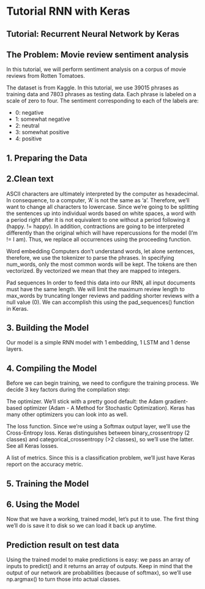 # Tutorial RNN with Keras

## Tutorial: Recurrent Neural Network by Keras

## The Problem: Movie review sentiment analysis
   In this tutorial, we will perform sentiment analysis on a corpus of movie reviews from Rotten Tomatoes.

   The dataset is from Kaggle. In this tutorial, we use 39015 phrases as training data and 7803 phrases as testing data. Each phrase is labeled on a scale of zero to four. The sentiment corresponding to each of the labels are:

   - 0: negative
   - 1: somewhat negative
   - 2: neutral
   - 3: somewhat positive
   - 4: positive


## 1. Preparing the Data

## 2.Clean text
   ASCII characters are ultimately interpreted by the computer as hexadecimal. In consequence, to a computer, ‘A’ is not the same as ‘a’. Therefore, we’ll want to change all characters to lowercase. Since we’re going to be splitting the sentences up into individual words based on white spaces, a word with a period right after it is not equivalent to one without a period following it (happy. != happy). In addition, contractions are going to be interpreted differently than the original which will have repercussions for the model (I’m != I am). Thus, we replace all occurrences using the proceeding function.

   Word embedding
       Computers don’t understand words, let alone sentences, therefore, we use the tokenizer to parse the phrases. In specifying num_words, only the most common words will be kept. The tokens are then vectorized. By vectorized we mean that they are mapped to integers.

   Pad sequences
       In order to feed this data into our RNN, all input documents must have the same length. We will limit the maximum review length to max_words by truncating longer reviews and padding shorter reviews with a null value (0). We can accomplish this using the pad_sequences() function in Keras.

## 3. Building the Model
   Our model is a simple RNN model with 1 embedding, 1 LSTM and 1 dense layers.


## 4. Compiling the Model
   Before we can begin training, we need to configure the training process. We decide 3 key factors during the compilation step:

   The optimizer. We’ll stick with a pretty good default: the Adam gradient-based optimizer (Adam - A Method for Stochastic Optimization). Keras has many other optimizers you can look into as well.

   The loss function. Since we’re using a Softmax output layer, we’ll use the Cross-Entropy loss. Keras distinguishes between binary_crossentropy (2 classes) and categorical_crossentropy (>2 classes), so we’ll use the latter. See all Keras losses.

   A list of metrics. Since this is a classification problem, we’ll just have Keras report on the accuracy metric.

## 5. Training the Model

## 6. Using the Model
   Now that we have a working, trained model, let’s put it to use. The first thing we’ll do is save it to disk so we can load it back up anytime.

## Prediction result on test data
   Using the trained model to make predictions is easy: we pass an array of inputs to predict() and it returns an array of outputs. Keep in mind that the output of our network are probabilities (because of softmax), so we’ll use np.argmax() to turn those into actual classes.


